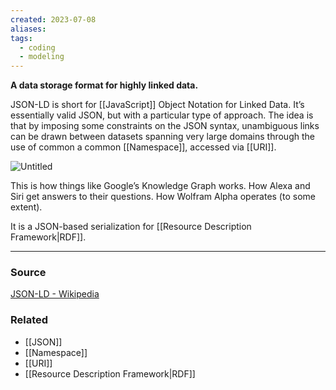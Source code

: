 ```yaml
---
created: 2023-07-08
aliases: 
tags:
  - coding
  - modeling
---
```

**A data storage format for highly linked data.**

JSON-LD is short for [[JavaScript]] Object Notation for Linked Data. It’s essentially valid JSON, but with a particular type of approach. The idea is that by imposing some constraints on the JSON syntax, unambiguous links can be drawn between datasets spanning very large domains through the use of common a common [[Namespace]], accessed via [[URI]].

![Untitled](Untitled%2045.png)

This is how things like Google’s Knowledge Graph works. How Alexa and Siri get answers to their questions. How Wolfram Alpha operates (to some extent).

It is a JSON-based serialization for [[Resource Description Framework|RDF]].

---

### Source

[JSON-LD - Wikipedia](https://en.wikipedia.org/wiki/JSON-LD)

### Related
- [[JSON]] 
- [[Namespace]] 
- [[URI]]
- [[Resource Description Framework|RDF]]